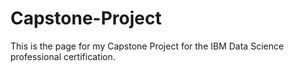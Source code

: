 # Capstone-Project
This is the page for my Capstone Project for the IBM Data Science professional certification.
